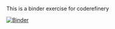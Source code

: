 This is a binder exercise for coderefinery

[![Binder](https://mybinder.org/badge_logo.svg)](https://mybinder.org/v2/gh/georgpou/pi-example/blob/main/pi.ipynb/HEAD)
